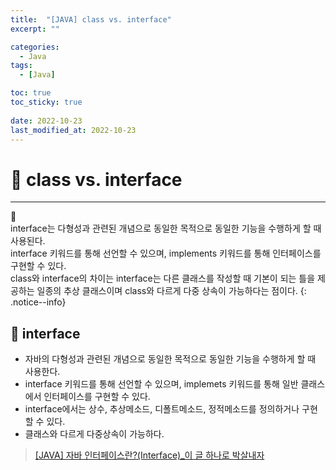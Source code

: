 ```yaml
---
title:  "[JAVA] class vs. interface"
excerpt: "" 

categories:
  - Java
tags:
  - [Java]

toc: true
toc_sticky: true
 
date: 2022-10-23
last_modified_at: 2022-10-23
---
```


# 🚀 class vs. interface
---
🔔  
interface는 다형성과 관련된 개념으로 동일한 목적으로 동일한 기능을 수행하게 할 때 사용된다.  
interface 키워드를 통해 선언할 수 있으며, implements 키워드를 통해 인터페이스를 구현할 수 있다.  
class와 interface의 차이는 interface는 다른 클래스를 작성할 때 기본이 되는 틀을 제공하는 일종의 추상 클래스이며 class와 다르게 다중 상속이 가능하다는 점이다.
{: .notice--info}


## 📝 interface
- 자바의 다형성과 관련된 개념으로 동일한 목적으로 동일한 기능을 수행하게 할 때 사용한다.
- interface 키워드를 통해 선언할 수 있으며, implemets 키워드를 통해 일반 클래스에서 인터페이스를 구현할 수 있다.
- interface에서는 상수, 추상메소드, 디폴트메소드, 정적메소드를 정의하거나 구현할 수 있다.
- 클래스와 다르게 다중상속이 가능하다.

> [[JAVA] 자바 인터페이스란?(Interface)_이 글 하나로 박살내자](https://limkydev.tistory.com/197)